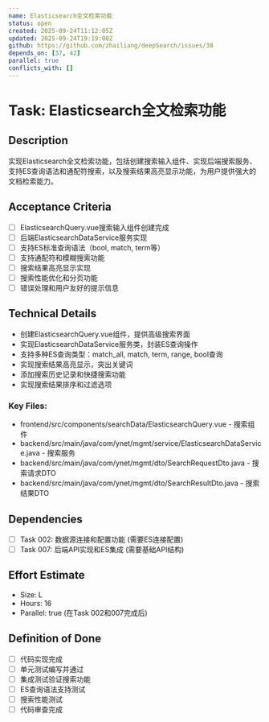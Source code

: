 ```yaml
---
name: Elasticsearch全文检索功能
status: open
created: 2025-09-24T11:12:05Z
updated: 2025-09-24T19:19:00Z
github: https://github.com/zhailiang/deepSearch/issues/38
depends_on: [37, 42]
parallel: true
conflicts_with: []
---
```


# Task: Elasticsearch全文检索功能

## Description
实现Elasticsearch全文检索功能，包括创建搜索输入组件、实现后端搜索服务、支持ES查询语法和通配符搜索，以及搜索结果高亮显示功能，为用户提供强大的文档检索能力。

## Acceptance Criteria
- [ ] ElasticsearchQuery.vue搜索输入组件创建完成
- [ ] 后端ElasticsearchDataService服务实现
- [ ] 支持ES标准查询语法（bool, match, term等）
- [ ] 支持通配符和模糊搜索功能
- [ ] 搜索结果高亮显示实现
- [ ] 搜索性能优化和分页功能
- [ ] 错误处理和用户友好的提示信息

## Technical Details
- 创建ElasticsearchQuery.vue组件，提供高级搜索界面
- 实现ElasticsearchDataService服务类，封装ES查询操作
- 支持多种ES查询类型：match_all, match, term, range, bool查询
- 实现搜索结果高亮显示，突出关键词
- 添加搜索历史记录和快捷搜索功能
- 实现搜索结果排序和过滤选项

### Key Files:
- frontend/src/components/searchData/ElasticsearchQuery.vue - 搜索组件
- backend/src/main/java/com/ynet/mgmt/service/ElasticsearchDataService.java - 搜索服务
- backend/src/main/java/com/ynet/mgmt/dto/SearchRequestDto.java - 搜索请求DTO
- backend/src/main/java/com/ynet/mgmt/dto/SearchResultDto.java - 搜索结果DTO

## Dependencies
- [ ] Task 002: 数据源连接和配置功能 (需要ES连接配置)
- [ ] Task 007: 后端API实现和ES集成 (需要基础API结构)

## Effort Estimate
- Size: L
- Hours: 16
- Parallel: true (在Task 002和007完成后)

## Definition of Done
- [ ] 代码实现完成
- [ ] 单元测试编写并通过
- [ ] 集成测试验证搜索功能
- [ ] ES查询语法支持测试
- [ ] 搜索性能测试
- [ ] 代码审查完成